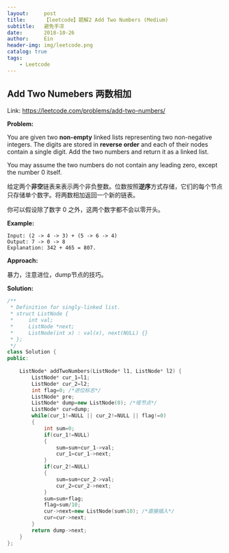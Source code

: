 ```yaml
---
layout:     post
title:      【leetcode】题解2 Add Two Numbers (Medium)
subtitle:   避免手凉
date:       2018-10-26
author:     Ein
header-img: img/leetcode.png
catalog: true
tags:
    - Leetcode
---
```

## Add Two Numebers	两数相加

Link: <https://leetcode.com/problems/add-two-numbers/>

**Problem:**

You are given two **non-empty** linked lists representing two non-negative integers. The digits are stored in **reverse order** and each of their nodes contain a single digit. Add the two numbers and return it as a linked list.

You may assume the two numbers do not contain any leading zero, except the number 0 itself.

给定两个**非空**链表来表示两个非负整数。位数按照**逆序**方式存储，它们的每个节点只存储单个数字。将两数相加返回一个新的链表。

你可以假设除了数字 0 之外，这两个数字都不会以零开头。

**Example:**

```
Input: (2 -> 4 -> 3) + (5 -> 6 -> 4)
Output: 7 -> 0 -> 8
Explanation: 342 + 465 = 807.
```



**Approach:**

暴力，注意进位，dump节点的技巧。

**Solution:**

```c++
/**
 * Definition for singly-linked list.
 * struct ListNode {
 *     int val;
 *     ListNode *next;
 *     ListNode(int x) : val(x), next(NULL) {}
 * };
 */
class Solution {
public:
    
    ListNode* addTwoNumbers(ListNode* l1, ListNode* l2) {
        ListNode* cur_1=l1;
        ListNode* cur_2=l2;
        int flag=0; /*进位标志*/
        ListNode* pre;
        ListNode* dump=new ListNode(0); /*哑节点*/
        ListNode* cur=dump;
        while(cur_1!=NULL || cur_2!=NULL || flag!=0)
        {
            int sum=0;
            if(cur_1!=NULL)
            {
                sum=sum+cur_1->val;
                cur_1=cur_1->next;
            }
            if(cur_2!=NULL)
            {
                sum=sum+cur_2->val;
                cur_2=cur_2->next;
            }
            sum=sum+flag;
            flag=sum/10;
            cur->next=new ListNode(sum%10); /*直接插入*/
            cur=cur->next;
        }
        return dump->next;
    }
};
```

